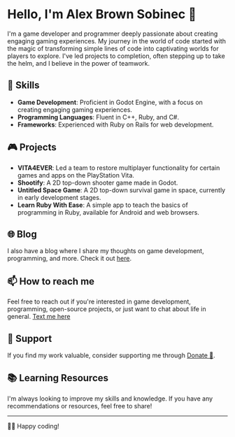 # Hello, I'm Alex Brown Sobinec 👋

I'm a game developer and programmer deeply passionate about creating engaging gaming experiences. My journey in the world of code started with the magic of transforming simple lines of code into captivating worlds for players to explore. I've led projects to completion, often stepping up to take the helm, and I believe in the power of teamwork.

## 🚀 Skills

- **Game Development**: Proficient in Godot Engine, with a focus on creating engaging gaming experiences.
- **Programming Languages**: Fluent in C++, Ruby, and C#.
- **Frameworks**: Experienced with Ruby on Rails for web development.

## 🎮 Projects

- **VITA4EVER**: Led a team to restore multiplayer functionality for certain games and apps on the PlayStation Vita.
- **Shootify**: A 2D top-down shooter game made in Godot.
- **Untitled Space Game**: A 2D top-down survival game in space, currently in early development stages.
- **Learn Ruby With Ease**: A simple app to teach the basics of programming in Ruby, available for Android and web browsers.

## 🌐 Blog

I also have a blog where I share my thoughts on game development, programming, and more. Check it out [here](https://sobinec.vercel.app/blog).

## 📫 How to reach me

Feel free to reach out if you're interested in game development, programming, open-source projects, or just want to chat about life in general. [Text me here](https://sobinec.vercel.app/contact.html)

## 💖 Support

If you find my work valuable, consider supporting me through [Donate 💜](https://sobinec.vercel.app/donate).

## 📚 Learning Resources

I'm always looking to improve my skills and knowledge. If you have any recommendations or resources, feel free to share!

---

👨‍💻 Happy coding!
